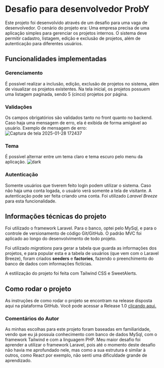 # Desafio para desenvolvedor ProbY

Este projeto foi desenvolvido através de um desafio para uma vaga de desenvolvedor. O cenário do projeto era: Uma empresa precisa de uma aplicação simples para gerenciar os projetos internos. O sistema deve permitir cadastro, listagem, edição e exclusão de projetos, além de autenticação para diferentes usuários.

## Funcionalidades implementadas
### Gerenciamento
É possível realizar a inclusão, edição, exclusão de projetos no sistema, além de visualizar os projetos existentes. Na tela inicial, os projetos possuem uma listagem paginada, sendo 5 (cinco) projetos por página.

### Validações
Os campos obrigatórios são validados tanto no front quanto no backend. Caso haja uma mensagem de erro, ela é exibida de forma amigável ao usuário. Exemplo de mensagem de erro:
![Captura de tela 2025-01-28 172437](https://github.com/user-attachments/assets/4001da9d-81b2-43b9-9ffb-9c21b495148f)

### Tema
É possível alternar entre um tema claro e tema escuro pelo menu da aplicação.
![dark](https://github.com/user-attachments/assets/c445c0e6-534c-4953-b3a2-c231eaea3aa9)

### Autenticação
Somente usuários que tiverem feito login podem utilizar o sistema. Caso não haja uma conta logada, o usuário verá somente a tela de visitante. A autenticação pode ser feita criando uma conta. Foi utilizado _Laravel Breeze_ para esta funcionalidade.

## Informações técnicas do projeto
Foi utilizado o framework Laravel. Para o banco, optei pelo MySql, e para o controle de versionamento de código  Git/GitHub. O padrão MVC foi aplicado ao longo do desenvolvimento de todo projeto.

Foi utilizado _migrations_ para gerar a tabela que guarda as informações dos projetos, e para popular esta e a tabela de usuários (que vem com o Laravel Breeze), foram criados **seeders** e **factories**, fazendo o preenchimento do banco de dados com informações fictícias.

A estilização do projeto foi feita com Tailwind CSS e SweetAlerts.

## Como rodar o projeto
As instruções de como rodar o projeto se encontram na release disposta aqui na plataforma GitHub. Você pode acessar a Release 1.0 [clicando aqui.](https://github.com/gabsfredes/proby-case/releases/tag/v1.0)

### Comentários do Autor
As minhas escolhas para este projeto foram baseadas em familiaridade, vendo que eu já possuía conhecimento com banco de dados MySql, com o framework Tailwind e com a linguagem PHP. Meu maior desafio foi aprender a utilizar o framework Laravel, pois até o momento deste desafio não havia me aprofundado nele, mas como a sua estrutura é similar à outros, como React por exemplo, não senti uma dificuldade grande de aprendizado.

